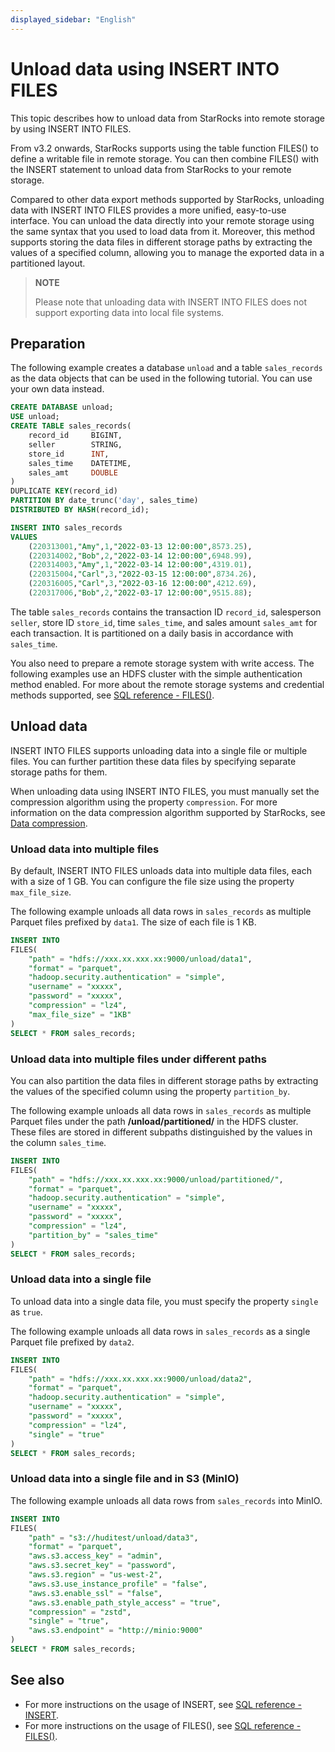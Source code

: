 ```yaml
---
displayed_sidebar: "English"
---
```


# Unload data using INSERT INTO FILES

This topic describes how to unload data from StarRocks into remote storage by using INSERT INTO FILES.

From v3.2 onwards, StarRocks supports using the table function FILES() to define a writable file in remote storage. You can then combine FILES() with the INSERT statement to unload data from StarRocks to your remote storage.

Compared to other data export methods supported by StarRocks, unloading data with INSERT INTO FILES provides a more unified, easy-to-use interface. You can unload the data directly into your remote storage using the same syntax that you used to load data from it. Moreover, this method supports storing the data files in different storage paths by extracting the values of a specified column, allowing you to manage the exported data in a partitioned layout.

> **NOTE**
>
> Please note that unloading data with INSERT INTO FILES does not support exporting data into local file systems.

## Preparation

The following example creates a database `unload` and a table `sales_records` as the data objects that can be used in the following tutorial. You can use your own data instead.

```SQL
CREATE DATABASE unload;
USE unload;
CREATE TABLE sales_records(
    record_id     BIGINT,
    seller        STRING,
    store_id      INT,
    sales_time    DATETIME,
    sales_amt     DOUBLE
)
DUPLICATE KEY(record_id)
PARTITION BY date_trunc('day', sales_time)
DISTRIBUTED BY HASH(record_id);

INSERT INTO sales_records
VALUES
    (220313001,"Amy",1,"2022-03-13 12:00:00",8573.25),
    (220314002,"Bob",2,"2022-03-14 12:00:00",6948.99),
    (220314003,"Amy",1,"2022-03-14 12:00:00",4319.01),
    (220315004,"Carl",3,"2022-03-15 12:00:00",8734.26),
    (220316005,"Carl",3,"2022-03-16 12:00:00",4212.69),
    (220317006,"Bob",2,"2022-03-17 12:00:00",9515.88);
```

The table `sales_records` contains the transaction ID `record_id`, salesperson `seller`, store ID `store_id`, time `sales_time`, and sales amount `sales_amt` for each transaction. It is partitioned on a daily basis in accordance with `sales_time`.

You also need to prepare a remote storage system with write access. The following examples use an HDFS cluster with the simple authentication method enabled. For more about the remote storage systems and credential methods supported, see [SQL reference - FILES()](../sql-reference/sql-functions/table-functions/files.md).

## Unload data

INSERT INTO FILES supports unloading data into a single file or multiple files. You can further partition these data files by specifying separate storage paths for them.

When unloading data using INSERT INTO FILES, you must manually set the compression algorithm using the property `compression`. For more information on the data compression algorithm supported by StarRocks, see [Data compression](../table_design/data_compression.md).

### Unload data into multiple files

By default,  INSERT INTO FILES unloads data into multiple data files, each with a size of 1 GB. You can configure the file size using the property `max_file_size`.

The following example unloads all data rows in `sales_records` as multiple Parquet files prefixed by `data1`. The size of each file is 1 KB.

```SQL
INSERT INTO 
FILES(
    "path" = "hdfs://xxx.xx.xxx.xx:9000/unload/data1",
    "format" = "parquet",
    "hadoop.security.authentication" = "simple",
    "username" = "xxxxx",
    "password" = "xxxxx",
    "compression" = "lz4",
    "max_file_size" = "1KB"
)
SELECT * FROM sales_records;
```

### Unload data into multiple files under different paths

You can also partition the data files in different storage paths by extracting the values of the specified column using the property `partition_by`.

The following example unloads all data rows in `sales_records` as multiple Parquet files under the path **/unload/partitioned/** in the HDFS cluster. These files are stored in different subpaths distinguished by the values in the column `sales_time`.

```SQL
INSERT INTO 
FILES(
    "path" = "hdfs://xxx.xx.xxx.xx:9000/unload/partitioned/",
    "format" = "parquet",
    "hadoop.security.authentication" = "simple",
    "username" = "xxxxx",
    "password" = "xxxxx",
    "compression" = "lz4",
    "partition_by" = "sales_time"
)
SELECT * FROM sales_records;
```

### Unload data into a single file

To unload data into a single data file, you must specify the property `single` as `true`.

The following example unloads all data rows in `sales_records` as a single Parquet file prefixed by `data2`.

```SQL
INSERT INTO 
FILES(
    "path" = "hdfs://xxx.xx.xxx.xx:9000/unload/data2",
    "format" = "parquet",
    "hadoop.security.authentication" = "simple",
    "username" = "xxxxx",
    "password" = "xxxxx",
    "compression" = "lz4",
    "single" = "true"
)
SELECT * FROM sales_records;
```

### Unload data into a single file and in S3 (MinIO)

The following example unloads all data rows from `sales_records` into MinIO.

```SQL
INSERT INTO 
FILES(
    "path" = "s3://huditest/unload/data3",
    "format" = "parquet",
    "aws.s3.access_key" = "admin",
    "aws.s3.secret_key" = "password",
    "aws.s3.region" = "us-west-2",
    "aws.s3.use_instance_profile" = "false",
    "aws.s3.enable_ssl" = "false",
    "aws.s3.enable_path_style_access" = "true",
    "compression" = "zstd",
    "single" = "true",
    "aws.s3.endpoint" = "http://minio:9000"
)
SELECT * FROM sales_records;
```

## See also

- For more instructions on the usage of INSERT, see [SQL reference - INSERT](../sql-reference/sql-statements/data-manipulation/INSERT.md).
- For more instructions on the usage of FILES(), see [SQL reference - FILES()](../sql-reference/sql-functions/table-functions/files.md).

